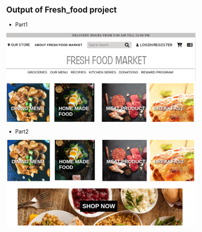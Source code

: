 ## Output of Fresh_food project



 - Part1


![fresh_food](images/output1.png)

- Part2

![fresh_food](images/output2.png)